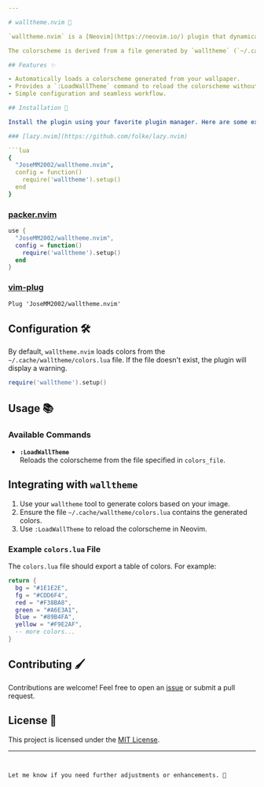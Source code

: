 ```yaml
---

# walltheme.nvim 🌈

`walltheme.nvim` is a [Neovim](https://neovim.io/) plugin that dynamically loads a colorscheme based on the colors generated by your [Walltheme](https://github.com/JoseMM2002/walltheme) tool.

The colorscheme is derived from a file generated by `walltheme` (`~/.cache/walltheme/colors.lua`), making it easy to sync your Neovim theme with the colors of your wallpaper.

## Features ✨

- Automatically loads a colorscheme generated from your wallpaper.
- Provides a `:LoadWallTheme` command to reload the colorscheme without restarting Neovim.
- Simple configuration and seamless workflow.

## Installation 🚀

Install the plugin using your favorite plugin manager. Here are some examples:

### [lazy.nvim](https://github.com/folke/lazy.nvim)

```lua
{
  "JoseMM2002/walltheme.nvim",
  config = function()
    require('walltheme').setup()
  end
}
```

### [packer.nvim](https://github.com/wbthomason/packer.nvim)

```lua
use {
  "JoseMM2002/walltheme.nvim",
  config = function()
    require('walltheme').setup()
  end
}
```

### [vim-plug](https://github.com/junegunn/vim-plug)

```vim
Plug 'JoseMM2002/walltheme.nvim'
```

## Configuration 🛠️

By default, `walltheme.nvim` loads colors from the `~/.cache/walltheme/colors.lua` file. If the file doesn't exist, the plugin will display a warning.

```lua
require('walltheme').setup()
```

## Usage 📚

### Available Commands

- **`:LoadWallTheme`**  
  Reloads the colorscheme from the file specified in `colors_file`.

## Integrating with `walltheme`

1. Use your `walltheme` tool to generate colors based on your image.
2. Ensure the file `~/.cache/walltheme/colors.lua` contains the generated colors.
3. Use `:LoadWallTheme` to reload the colorscheme in Neovim.

### Example `colors.lua` File

The `colors.lua` file should export a table of colors. For example:

```lua
return {
  bg = "#1E1E2E",
  fg = "#CDD6F4",
  red = "#F38BA8",
  green = "#A6E3A1",
  blue = "#89B4FA",
  yellow = "#F9E2AF",
  -- more colors...
}
```

## Contributing 🖌️

Contributions are welcome! Feel free to open an [issue](https://github.com/your-username/walltheme.nvim/issues) or submit a pull request.

## License 📄

This project is licensed under the [MIT License](./LICENSE).

---
```


Let me know if you need further adjustments or enhancements. 🚀
